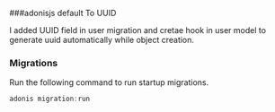 ###adonisjs default To UUID

I added UUID field in user migration and cretae hook in user model to generate uuid automatically while object creation.

### Migrations

Run the following command to run startup migrations.

```js
adonis migration:run
```
